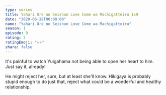 ```yaml
---
type: series
title: Yahari Ore no Seishun Love Come wa Machigatteiru 1x9
date: "2020-06-28T00:00:00"
name: "Yahari Ore no Seishun Love Come wa Machigatteiru"
season: 1
episode: 9
rating: 2
ratingEmoji: "⭐️⭐️"
share: false
---
```


It's painful to watch Yuigahama not being able to open her heart to him. Just say it, already!

He might reject her, sure, but at least she'll know. Hikigaya is probably stupid enough to do just that, reject what could be a wonderful and healthy relationship.
